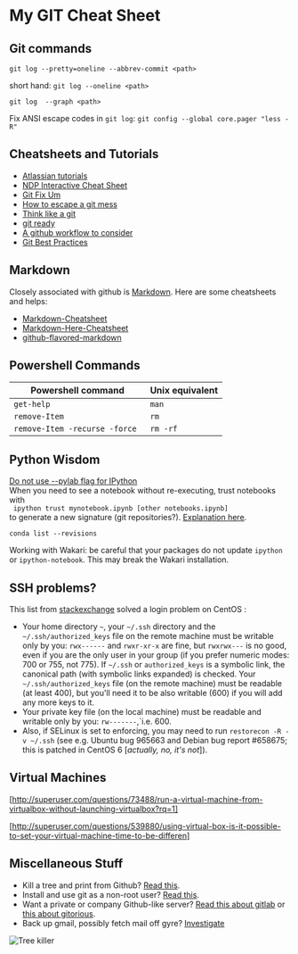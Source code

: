 # My GIT Cheat Sheet

## Git commands

`git log --pretty=oneline --abbrev-commit <path>` 

short hand: `git log --oneline <path>`

`git log  --graph <path>`

Fix ANSI escape codes in `git log`: `git config --global core.pager "less -R"`

## Cheatsheets and Tutorials

- [Atlassian tutorials](https://www.atlassian.com/git/tutorials/)
- [NDP Interactive Cheat Sheet](http://ndpsoftware.com/git-cheatsheet.html)
- [Git Fix Um](http://sethrobertson.github.io/GitFixUm/fixup.html)
- [How to escape a git mess](http://justinhileman.info/article/git-pretty/git-pretty.png)
- [Think like a git](http://think-like-a-git.net/)
- [git ready](http://gitready.com/)
- [A github workflow to consider](http://blog.spreedly.com/2014/06/24/merge-pull-request-considered-harmful/#.VGerbPnF98E)
- [Git Best Practices](http://sethrobertson.github.io/GitBestPractices/)

## Markdown

Closely associated with github is [Markdown](http://daringfireball.net/projects/markdown/syntax). Here are some cheatsheets and helps:

- [Markdown-Cheatsheet](https://github.com/adam-p/markdown-here/wiki/Markdown-Cheatsheet)
- [Markdown-Here-Cheatsheet](https://github.com/adam-p/markdown-here/wiki/Markdown-Here-Cheatsheet)
- [github-flavored-markdown](https://help.github.com/articles/github-flavored-markdown/)   

## Powershell Commands

|Powershell command| Unix equivalent|
|---|---|
| `get-help` | `man` |
| `remove-Item` | `rm` |
| `remove-Item -recurse -force ` | ` rm -rf ` |


## Python Wisdom

[Do not use --pylab flag for IPython](http://nbviewer.ipython.org/github/Carreau/posts/blob/master/10-No-PyLab-Thanks.ipynb)   
When you need to see a notebook without re-executing, trust notebooks with     
``` ipython trust mynotebook.ipynb [other notebooks.ipynb]```   
to generate a new signature (git repositories?). [Explanation here](http://ipython.org/ipython-doc/dev/notebook/notebook.html).  


``` conda list --revisions ```

Working with Wakari: be careful that your packages do not update `ipython` or `ipython-notebook`. This may break the Wakari installation.


## SSH problems?

This list from [stackexchange](http://stackexchange.com/) solved a login problem on CentOS :
- Your home directory `~`, your `~/.ssh` directory and the `~/.ssh/authorized_keys` file on the remote machine must be writable only by you: `rwx------` and `rwxr-xr-x` are fine, but `rwxrwx---` is no good,  even if you are the only user in your group (if you prefer numeric modes: 700 or 755, not 775).
If `~/.ssh` or `authorized_keys` is a symbolic link, the canonical path (with symbolic links expanded) is checked.
Your `~/.ssh/authorized_keys` file (on the remote machine) must be readable (at least 400), but you'll need it to be also writable (600) if you will add any more keys to it.
- Your private key file (on the local machine) must be readable and writable only by you: `rw-------`,`i.e. 600.
- Also, if SELinux is set to enforcing, you may need to run `restorecon -R -v ~/.ssh` (see e.g. Ubuntu bug 965663 and Debian bug report #658675; this is patched in CentOS 6 [*actually, no, it's not*]).

## Virtual Machines

[http://superuser.com/questions/73488/run-a-virtual-machine-from-virtualbox-without-launching-virtualbox?rq=1]

[http://superuser.com/questions/539880/using-virtual-box-is-it-possible-to-set-your-virtual-machine-time-to-be-differen]

## Miscellaneous Stuff

- Kill a tree and print from Github? [Read this](https://gitprint.com/).  
- Install and use git as a non-root user? [Read this](http://joemaller.com/908/how-to-install-git-on-a-shared-host/).   
- Want a private or company Github-like server? [Read this about gitlab](https://about.gitlab.com/gitlab-ce/) or [this about gitorious](http://getgitorious.com/). 
- Back up gmail, possibly fetch mail off gyre?  [Investigate](http://gmvault.org/download.html)


![Tree killer](images/04142010inset2.jpg) 



